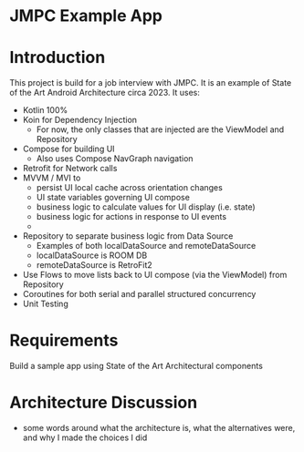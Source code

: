 # JMPC Example App

# Introduction
This project is build for a job interview with JMPC. It is an example of State of the Art Android Architecture circa 2023. It uses:
* Kotlin 100%
* Koin for Dependency Injection
    * For now, the only classes that are injected are the ViewModel and Repository
* Compose for building UI
    * Also uses Compose NavGraph navigation
* Retrofit for Network calls
* MVVM / MVI to
    * persist UI local cache across orientation changes
    * UI state variables governing UI compose
    * business logic to calculate values for UI display (i.e. state)
    * business logic for actions in response to UI events
    * 
* Repository to separate business logic from Data Source
    * Examples of both localDataSource and remoteDataSource
    * localDataSource is ROOM DB
    * remoteDataSource is RetroFit2
* Use Flows to move lists back to UI compose (via the ViewModel) from Repository
* Coroutines for both serial and parallel structured concurrency
* Unit Testing

# Requirements
Build a sample app using State of the Art Architectural components

# Architecture Discussion
* some words around what the architecture is, what the alternatives were, and why I made the choices I did
